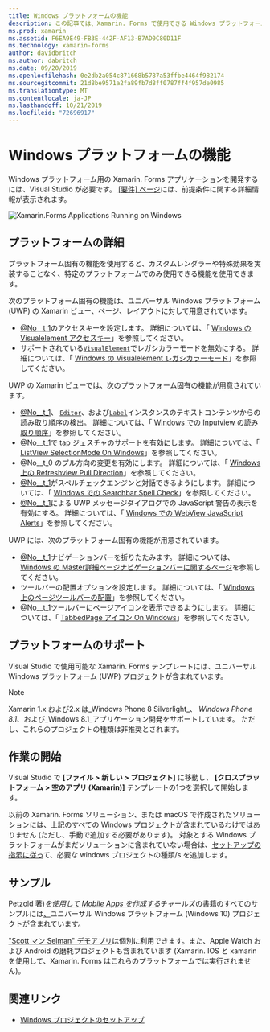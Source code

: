 ```yaml
---
title: Windows プラットフォームの機能
description: この記事では、Xamarin. Forms で使用できる Windows プラットフォームのサポートについて説明します。
ms.prod: xamarin
ms.assetid: F6EA9E49-FB3E-442F-AF13-B7AD0C80D11F
ms.technology: xamarin-forms
author: davidbritch
ms.author: dabritch
ms.date: 09/20/2019
ms.openlocfilehash: 0e2db2a054c871668b5787a53ffbe4464f982174
ms.sourcegitcommit: 21d8be9571a2fa89fb7d8ff0787ff4f957de0985
ms.translationtype: MT
ms.contentlocale: ja-JP
ms.lasthandoff: 10/21/2019
ms.locfileid: "72696917"
---
```

# <a name="windows-platform-features"></a>Windows プラットフォームの機能

Windows プラットフォーム用の Xamarin. Forms アプリケーションを開発するには、Visual Studio が必要です。 [[要件] ページ](~/get-started/requirements.md)には、前提条件に関する詳細情報が表示されます。

![](images/allhanselman.png "Xamarin.Forms Applications Running on Windows")

## <a name="platform-specifics"></a>プラットフォームの詳細

プラットフォーム固有の機能を使用すると、カスタムレンダラーや特殊効果を実装することなく、特定のプラットフォームでのみ使用できる機能を使用できます。

次のプラットフォーム固有の機能は、ユニバーサル Windows プラットフォーム (UWP) の Xamarin ビュー、ページ、レイアウトに対して用意されています。

- [@No__t_1](xref:Xamarin.Forms.VisualElement)のアクセスキーを設定します。 詳細については、「 [Windows の Visualelement アクセスキー](visualelement-access-keys.md)」を参照してください。
- サポートされている[`VisualElement`](xref:Xamarin.Forms.VisualElement)でレガシカラーモードを無効にする。 詳細については、「 [Windows の Visualelement レガシカラーモード](legacy-color-mode.md)」を参照してください。

UWP の Xamarin ビューでは、次のプラットフォーム固有の機能が用意されています。

- [@No__t_1](xref:Xamarin.Forms.Entry)、 [`Editor`](xref:Xamarin.Forms.Editor)、および[`Label`](xref:Xamarin.Forms.Label)インスタンスのテキストコンテンツからの読み取り順序の検出。 詳細については、「 [Windows での Inputview の読み取り順序](inputview-reading-order.md)」を参照してください。
- [@No__t_1](xref:Xamarin.Forms.ListView)で tap ジェスチャのサポートを有効にします。 詳細については、「 [ListView SelectionMode On Windows](listview-selectionmode.md)」を参照してください。
- @No__t_0 のプル方向の変更を有効にします。 詳細については、「 [Windows 上の Refreshview Pull Direction](refreshview-pulldirection.md)」を参照してください。
- [@No__t_1](xref:Xamarin.Forms.SearchBar)がスペルチェックエンジンと対話できるようにします。 詳細については、「 [Windows での Searchbar Spell Check](searchbar-spell-check.md)」を参照してください。
- [@No__t_1](xref:Xamarin.Forms.WebView)による UWP メッセージダイアログでの JavaScript 警告の表示を有効にする。 詳細については、「 [Windows での WebView JavaScript Alerts](webview-javascript-alert.md)」を参照してください。

UWP には、次のプラットフォーム固有の機能が用意されています。

- [@No__t_1](xref:Xamarin.Forms.MasterDetailPage)ナビゲーションバーを折りたたみます。 詳細については、 [Windows の Master詳細ページナビゲーションバーに関するページ](masterdetailpage-navigation-bar.md)を参照してください。
- ツールバーの配置オプションを設定します。 詳細については、「 [Windows 上のページツールバーの配置](page-toolbar-placement.md)」を参照してください。
- [@No__t_1](xref:Xamarin.Forms.TabbedPage)ツールバーにページアイコンを表示できるようにします。 詳細については、「 [TabbedPage アイコン On Windows](tabbedpage-icons.md)」を参照してください。

## <a name="platform-support"></a>プラットフォームのサポート

Visual Studio で使用可能な Xamarin. Forms テンプレートには、ユニバーサル Windows プラットフォーム (UWP) プロジェクトが含まれています。

> [!NOTE]
> Xamarin 1.x および2.x は_Windows Phone 8 Silverlight_、 _Windows Phone 8.1_、および_Windows 8.1_アプリケーション開発をサポートしています。 ただし、これらのプロジェクトの種類は非推奨とされます。

## <a name="getting-started"></a>作業の開始

Visual Studio で **[ファイル > 新しい > プロジェクト]** に移動し、 **[クロスプラットフォーム > 空のアプリ (Xamarin)]** テンプレートの1つを選択して開始します。

以前の Xamarin. Forms ソリューション、または macOS で作成されたソリューションには、上記のすべての Windows プロジェクトが含まれているわけではありません (ただし、手動で追加する必要があります)。 対象とする Windows プラットフォームがまだソリューションに含まれていない場合は、[セットアップの指示に従っ](installation/index.md)て、必要な windows プロジェクトの種類/s を追加します。

## <a name="samples"></a>サンプル

Petzold 著)[*を使用して Mobile Apps を作成する*](~/xamarin-forms/creating-mobile-apps-xamarin-forms/index.md)チャールズの書籍のすべてのサンプルには[、](https://github.com/xamarin/xamarin-forms-book-preview-2)ユニバーサル Windows プラットフォーム (Windows 10) プロジェクトが含まれています。

["Scott マン Selman" デモアプリ](https://github.com/jamesmontemagno/Hanselman.Forms)は個別に利用できます。また、Apple Watch および Android の磨耗プロジェクトも含まれています (Xamarin. IOS と xamarin を使用して、Xamarin. Forms はこれらのプラットフォームでは実行されません)。

## <a name="related-links"></a>関連リンク

- [Windows プロジェクトのセットアップ](~/xamarin-forms/platform/windows/installation/index.md)
